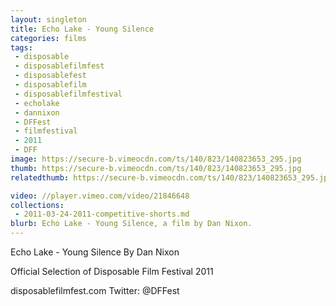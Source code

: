 ```yaml
---
layout: singleton
title: Echo Lake - Young Silence
categories: films
tags:
 - disposable
 - disposablefilmfest
 - disposablefest
 - disposablefilm
 - disposablefilmfestival
 - echolake
 - dannixon
 - DFFest
 - filmfestival
 - 2011
 - DFF
image: https://secure-b.vimeocdn.com/ts/140/823/140823653_295.jpg
thumb: https://secure-b.vimeocdn.com/ts/140/823/140823653_295.jpg
relatedthumb: https://secure-b.vimeocdn.com/ts/140/823/140823653_295.jpg

video: //player.vimeo.com/video/21846648
collections:
 - 2011-03-24-2011-competitive-shorts.md
blurb: Echo Lake - Young Silence, a film by Dan Nixon.
---
```


Echo Lake - Young Silence
By Dan Nixon

Official Selection of Disposable Film Festival 2011

disposablefilmfest.com
Twitter: @DFFest